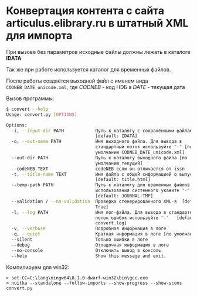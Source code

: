 # Конвертация контента с сайта articulus.elibrary.ru в штатный XML для импорта
При вызове без параметров исходные файлы должны лежать в каталоге **IDATA**

Так же при работе используется каталог для временных файлов.

После работы создаётся выходной файл с именем вида `CODNEB_DATE_unicode.xml`,
где *CODNEB* - код НЭБ а *DATE* - текущая дата

Вызов программы:
```bash
$ convert --help
Usage: convert.py [OPTIONS]

Options:
  -i, --input-dir PATH            Путь к каталогу с сохранёнными файлами
                                  [default: IDATA]
  -o, --out-name PATH             Имя выходного файла. Для вывода в
                                  стандартный поток используйте "-" [по
                                  умолчанию CODNEB_DATE_unicode.xml]
  --out-dir PATH                  Путь к каталогу выходного файла [по
                                  умолчанию текущий]
  --codeNEB TEXT                  codeNEB если он отличается от issn
  -t, --title-name TEXT           Имя файла с общей снформацией о выпуске
                                  [default: title.html]
  --temp-path PATH                Путь к каталогу для временных файлов. Для
                                  использования системного укажите "-"
                                  [default: JOURNAL-TMP]
  --validation / --no-validation  Проверка сгенерированного XML-я  [default:
                                  True]
  -l, --log PATH                  Имя лог-файла. Для вывода в стандартный
                                  поток ошибок используйте "-"   [default:
                                  convert.log]
  -v, --verbose                   Подробная информация в логе
  -q, --quiet                     Краткая информация в логе [по умолчанию]
  --silent                        Только ошибки в логе
  --debug                         Отладочная информация в логе
  --no-console                    Отключить вывод в консоль
  --help                          Show this message and exit.
```

Компилируем для win32:
```
> set CC=C:\lang\mingw64\8.1.0-dwarf-win32\bin\gcc.exe
> nuitka --standalone --follow-imports --show-progress --show-scons convert.py
```

